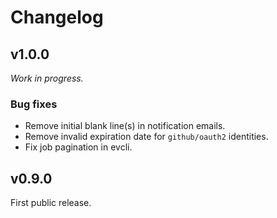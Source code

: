 # Changelog
## v1.0.0
_Work in progress._

### Bug fixes
- Remove initial blank line(s) in notification emails.
- Remove invalid expiration date for `github/oauth2` identities.
- Fix job pagination in evcli.

## v0.9.0
First public release.
